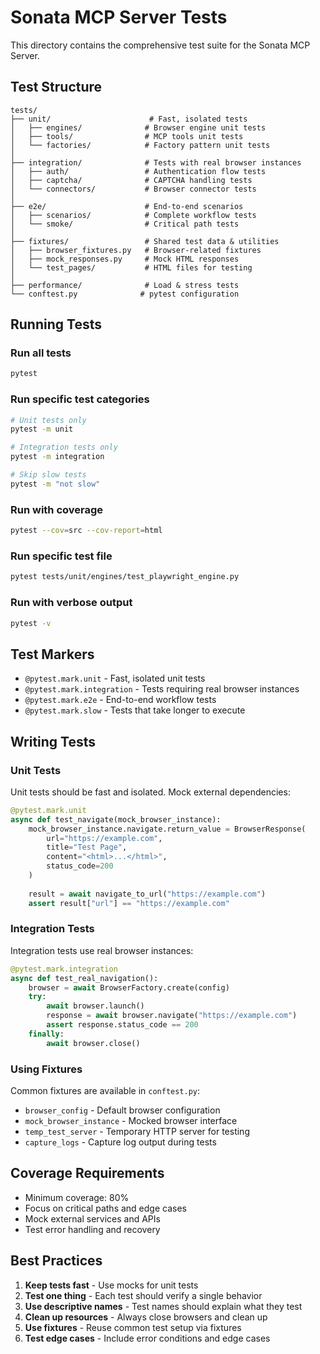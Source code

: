 # Sonata MCP Server Tests

This directory contains the comprehensive test suite for the Sonata MCP Server.

## Test Structure

```
tests/
├── unit/                      # Fast, isolated tests
│   ├── engines/              # Browser engine unit tests
│   ├── tools/                # MCP tools unit tests
│   └── factories/            # Factory pattern unit tests
│
├── integration/              # Tests with real browser instances
│   ├── auth/                 # Authentication flow tests
│   ├── captcha/              # CAPTCHA handling tests
│   └── connectors/           # Browser connector tests
│
├── e2e/                      # End-to-end scenarios
│   ├── scenarios/            # Complete workflow tests
│   └── smoke/                # Critical path tests
│
├── fixtures/                 # Shared test data & utilities
│   ├── browser_fixtures.py   # Browser-related fixtures
│   ├── mock_responses.py     # Mock HTML responses
│   └── test_pages/           # HTML files for testing
│
├── performance/              # Load & stress tests
└── conftest.py              # pytest configuration
```

## Running Tests

### Run all tests
```bash
pytest
```

### Run specific test categories
```bash
# Unit tests only
pytest -m unit

# Integration tests only
pytest -m integration

# Skip slow tests
pytest -m "not slow"
```

### Run with coverage
```bash
pytest --cov=src --cov-report=html
```

### Run specific test file
```bash
pytest tests/unit/engines/test_playwright_engine.py
```

### Run with verbose output
```bash
pytest -v
```

## Test Markers

- `@pytest.mark.unit` - Fast, isolated unit tests
- `@pytest.mark.integration` - Tests requiring real browser instances
- `@pytest.mark.e2e` - End-to-end workflow tests
- `@pytest.mark.slow` - Tests that take longer to execute

## Writing Tests

### Unit Tests
Unit tests should be fast and isolated. Mock external dependencies:

```python
@pytest.mark.unit
async def test_navigate(mock_browser_instance):
    mock_browser_instance.navigate.return_value = BrowserResponse(
        url="https://example.com",
        title="Test Page",
        content="<html>...</html>",
        status_code=200
    )
    
    result = await navigate_to_url("https://example.com")
    assert result["url"] == "https://example.com"
```

### Integration Tests
Integration tests use real browser instances:

```python
@pytest.mark.integration
async def test_real_navigation():
    browser = await BrowserFactory.create(config)
    try:
        await browser.launch()
        response = await browser.navigate("https://example.com")
        assert response.status_code == 200
    finally:
        await browser.close()
```

### Using Fixtures
Common fixtures are available in `conftest.py`:

- `browser_config` - Default browser configuration
- `mock_browser_instance` - Mocked browser interface
- `temp_test_server` - Temporary HTTP server for testing
- `capture_logs` - Capture log output during tests

## Coverage Requirements

- Minimum coverage: 80%
- Focus on critical paths and edge cases
- Mock external services and APIs
- Test error handling and recovery

## Best Practices

1. **Keep tests fast** - Use mocks for unit tests
2. **Test one thing** - Each test should verify a single behavior
3. **Use descriptive names** - Test names should explain what they test
4. **Clean up resources** - Always close browsers and clean up
5. **Use fixtures** - Reuse common test setup via fixtures
6. **Test edge cases** - Include error conditions and edge cases